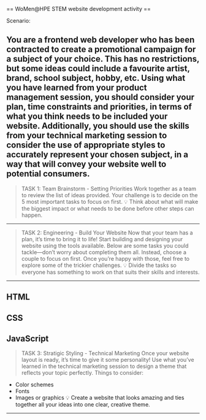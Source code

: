 == WoMen@HPE STEM website development activity ==

Scenario:

You are a frontend web developer who has been contracted to create a promotional campaign for a subject of your choice. This has no restrictions, but some ideas could include a favourite artist, brand, school subject, hobby, etc. Using what you have learned from your product management session, you should consider your plan, time constraints and priorities, in terms of what you think needs to be included your website. Additionally, you should use the skills from your technical marketing session to consider the use of appropriate styles to accurately represent your chosen subject, in a way that will convey your website well to potential consumers.
---
> TASK 1: Team Brainstorm - Setting Priorities
Work together as a team to review the list of ideas provided. Your challenge is to decide on the 5 most important tasks to focus on first.
💡 Think about what will make the biggest impact or what needs to be done before other steps can happen.
---
> TASK 2: Engineering - Build Your Website
Now that your team has a plan, it’s time to bring it to life! Start building and designing your website using the tools available.
Below are some tasks you could tackle—don’t worry about completing them all. Instead, choose a couple to focus on first. Once you’re happy with those, feel free to explore some of the trickier challenges.
💡 Divide the tasks so everyone has something to work on that suits their skills and interests.
---
HTML
---
CSS
---
JavaScript
---
> TASK 3: Stratigic Styling - Technical Marketing
Once your website layout is ready, it’s time to give it some personality! Use what you’ve learned in the technical marketing session to design a theme that reflects your topic perfectly.
Things to consider:
* Color schemes
* Fonts
* Images or graphics
💡 Create a website that looks amazing and ties together all your ideas into one clear, creative theme.
---